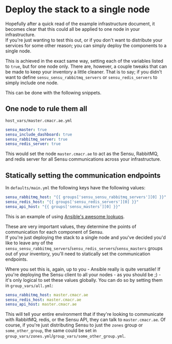 # Deploy the stack to a single node
Hopefully after a quick read of the example infrastructure document, it becomes clear that this could all be applied to one node in your infrastructure.  
If you're just wanting to test this out, or if you don't want to distribute your services for some other reason; you can simply deploy the components to a single node.

This is achieved in the exact same way, setting each of the variables listed to `true`, but for one node only.
There are, however, a couple tweaks that can be made to keep your inventory a little cleaner. That is to say; if you didn't want to define `sensu_sensu_rabbitmq_servers` or `sensu_redis_servers` to simply include one node.

This can be done with the following snippets.

## One node to rule them all
`host_vars/master.cmacr.ae.yml`
``` yaml
sensu_master: true
sensu_include_dashboard: true
sensu_rabbitmq_server: true
sensu_redis_server: true
```
This would set the node `master.cmacr.ae` to act as the Sensu, RabbitMQ, and redis server for all Sensu communications across your infrastructure.

## Statically setting the communication endpoints
In `defaults/main.yml` the following keys have the following values:
``` yaml
sensu_rabbitmq_host: "{{ groups['sensu_sensu_rabbitmq_servers'][0] }}"
sensu_redis_host: "{{ groups['sensu_redis_servers'][0] }}"
sensu_api_host: "{{ groups['sensu_masters'][0] }}"
```
This is an example of using [Ansible's awesome lookups](http://docs.ansible.com/playbooks_lookups.html).  

These are very important values, they determine the points of communication for each component of Sensu.  
If you're just deploying the stack to a single node and you've decided you'd like to leave any of the `sensu_sensu_rabbitmq_servers`/`sensu_redis_servers`/`sensu_masters` groups out of your inventory, you'll need to statically set the communication endpoints.

Where you set this is, again, up to you - Ansible really is quite versatile!
If you're deploying the Sensu client to all your nodes - as you should be ;) - it's only logical to set these values globally.
You can do so by setting them in `group_vars/all.yml`:
``` yaml
sensu_rabbitmq_host: master.cmacr.ae
sensu_redis_host: master.cmacr.ae
sensu_api_host: master.cmacr.ae
```
This will tell your entire environment that if they're looking to communicate with RabbitMQ, redis, or the Sensu API, they can talk to `master.cmacr.ae`. Of course, if you're just distributing Sensu to just the `zones` group or `some_other_group`, the same could be set in `group_vars/zones.yml`/`group_vars/some_other_group.yml`.

